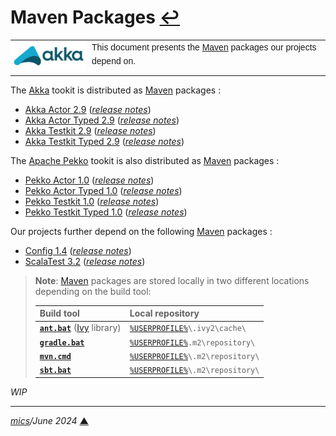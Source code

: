 # <span id="top">Maven Packages</span> <span style="size:25%;"><a href="README.md">↩</a></span>

<table style="font-family:Helvetica,Arial;line-height:1.6;">
  <tr>
  <td style="border:0;padding:0 10px 0 0;min-width:120px;"><a href="https://akka.io/" rel="external"><img style="border:0;" src="./docs/images/akka.svg" width="120" alt="Akka project"/></a></td>
  <td style="border:0;padding:0;vertical-align:text-top;">This document presents the <a href="https://mvnrepository.com/" rel="external">Maven</a> packages our projects depend on.
  </td>
  </tr>
</table>

The [Akka] tookit is distributed as [Maven][maven_repository] packages : 

- [Akka Actor 2.9][akka_actor] ([*release notes*][akka_relnotes])
- [Akka Actor Typed 2.9][akka_actor_typed] ([*release notes*][akka_relnotes])
- [Akka Testkit 2.9][akka_testkit] ([*release notes*][akka_relnotes])
- [Akka Testkit Typed 2.9][akka_testkit_typed] ([*release notes*][akka_relnotes])

The [Apache Pekko][pekko] tookit is also distributed as [Maven][maven_repository] packages :

- [Pekko Actor 1.0][pekko_actor] ([*release notes*][pekko_relnotes])
- [Pekko Actor Typed 1.0][pekko_actor_typed] ([*release notes*][pekko_relnotes])
- [Pekko Testkit 1.0][pekko_testkit] ([*release notes*][pekko_relnotes])
- [Pekko Testkit Typed 1.0][pekko_testkit_typed] ([*release notes*][pekko_relnotes])
<!--
- [Pekko HTTP 1.0][pekko_http]
- [Pekko Stream 1.0][pekko_stream]
-->
Our projects further depend on the following [Maven][maven_repository] packages :

- [Config 1.4][config_download] ([*release notes*][config_relnotes])
- [ScalaTest 3.2][scalatest_download] ([*release notes*][scalatest_relnotes])

> **Note**: [Maven][maven_repository] packages are stored locally in two different locations depending on the build tool:
>
>| Build&nbsp;tool   | Local&nbsp;repository           |
>|:------------------|:--------------------------------|
>| [**`ant.bat`**][ant_cli] ([Ivy][ivy_lib] library)    | [`%USERPROFILE%`](https://learn.microsoft.com/en-us/windows/deployment/usmt/usmt-recognized-environment-variables#variables-that-are-recognized-only-in-the-user-context)`\.ivy2\cache\`    |
>| [**`gradle.bat`**][gradle_cli] | [`%USERPROFILE%`](https://learn.microsoft.com/en-us/windows/deployment/usmt/usmt-recognized-environment-variables#variables-that-are-recognized-only-in-the-user-context)`.m2\repository\` | 
>| [**`mvn.cmd`**][mvn_cli] | [`%USERPROFILE%`](https://learn.microsoft.com/en-us/windows/deployment/usmt/usmt-recognized-environment-variables#variables-that-are-recognized-only-in-the-user-context)`\.m2\repository\` | 
>| [**`sbt.bat`**][sbt_cli] | [`%USERPROFILE%`](https://learn.microsoft.com/en-us/windows/deployment/usmt/usmt-recognized-environment-variables#variables-that-are-recognized-only-in-the-user-context)`\.m2\repository\` | 

*WIP*

***

*[mics](https://lampwww.epfl.ch/~michelou/)/June 2024* [**&#9650;**](#top)
<span id="bottom">&nbsp;</span>

<!-- link refs -->

[akka]: https://akka.io/
[akka_actor]: https://mvnrepository.com/artifact/com.typesafe.akka/akka-actor
[akka_actor_typed]: https://mvnrepository.com/artifact/com.typesafe.akka/akka-actor-typed
[akka_relnotes]: https://github.com/akka/akka/releases/tag/v2.9.0
[akka_testkit]: https://mvnrepository.com/artifact/com.typesafe.akka/akka-testkit
[akka_testkit_typed]: https://mvnrepository.com/artifact/com.typesafe.akka/akka-actor-testkit-typed
[ant_cli]: https://ant.apache.org/
[config_download]: https://mvnrepository.com/artifact/com.typesafe/config
[config_relnotes]: https://github.com/lightbend/config/blob/main/NEWS.md
[gradle_cli]: https://docs.gradle.org/current/userguide/declaring_repositories.html
[ivy_lib]: https://ant.apache.org/ivy/
[maven_repository]: https://mvnrepository.com/
[mvn_cli]: https://maven.apache.org/ref/3.9.0/maven-embedder/cli.html
[pekko]: https://pekko.apache.org/what-is-pekko.html
[pekko_actor]: https://mvnrepository.com/artifact/org.apache.pekko/pekko-actor
[pekko_actor_typed]: https://mvnrepository.com/artifact/org.apache.pekko/pekko-actor-typed
[pekko_http]: https://mvnrepository.com/artifact/org.apache.pekko/pekko-http
[pekko_relnotes]: https://pekko.apache.org/docs/pekko/current/release-notes/
[pekko_stream]: https://mvnrepository.com/artifact/org.apache.pekko/pekko-stream
[pekko_testkit]: hhttps://mvnrepository.com/artifact/org.apache.pekko/pekko-testkit
[pekko_testkit_typed]: https://mvnrepository.com/artifact/org.apache.pekko/pekko-actor-testkit-typed
[sbt_cli]: https://www.scala-sbt.org/1.x/docs/Resolvers.html
[scalatest_download]: https://mvnrepository.com/artifact/org.scalatest/scalatest
[scalatest_relnotes]: https://github.com/scalatest/scalatest/releases/tag/release-3.2.17
